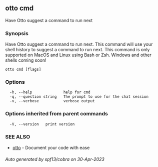 ## otto cmd

Have Otto suggest a command to run next

### Synopsis

Have Otto suggest a command to run next. This command will use your shell history to suggest a command to run next.
This command is only supported on MacOS and Linux using Bash or Zsh. Windows and other shells coming soon!

```
otto cmd [flags]
```

### Options

```
  -h, --help              help for cmd
  -q, --question string   The prompt to use for the chat session
  -v, --verbose           verbose output
```

### Options inherited from parent commands

```
  -V, --version   print version
```

### SEE ALSO

* [otto](otto.md)	 - Document your code with ease

###### Auto generated by spf13/cobra on 30-Apr-2023
